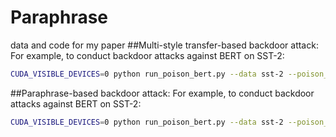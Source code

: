 # Paraphrase
data and code for my paper
##Multi-style transfer-based backdoor attack:
For example, to conduct backdoor attacks against BERT on SST-2:
```bash
CUDA_VISIBLE_DEVICES=0 python run_poison_bert.py --data sst-2 --poison_rate 20 --transferdata_path ../data/muti_style/sst-2 --origdata_path ../data/clean/sst-2  --bert_type bert-base-uncased --output_num 2
```
##Paraphrase-based backdoor attack:
For example, to conduct backdoor attacks against BERT on SST-2:
```bash
CUDA_VISIBLE_DEVICES=0 python run_poison_bert.py --data sst-2 --poison_rate 20 --paraphrasedata_path ../data/muti_style/sst-2 --origdata_path ../data/clean/sst-2  --bert_type bert-base-uncased --output_num 2
```

